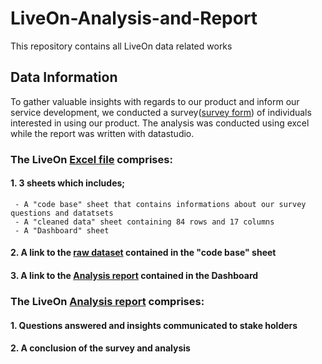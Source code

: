 # LiveOn-Analysis-and-Report
This repository contains all LiveOn data related works
## Data Information
To gather valuable insights with regards to our product and inform our service development, we conducted a survey([survey form](https://docs.google.com/document/d/1Pgt3-fpuo9aKHNDQfX5eWfCHpEvhUNqVwVeM2-kQkRk/edit?usp=share_link)) of individuals interested in using our product. The analysis was conducted using excel while the report was written with datastudio.

### The LiveOn [Excel file](https://1drv.ms/x/s!Aht0nBfiYXJ7gV1RJaT-943RRhwK?e=DQTw7A) comprises:

#### 1. 3 sheets which includes;
     - A "code base" sheet that contains informations about our survey questions and datatsets
     - A "cleaned data" sheet containing 84 rows and 17 columns
     - A "Dashboard" sheet
#### 2. A link to the [raw dataset](https://docs.google.com/spreadsheets/d/1XdP6jlAFYyIlvLT4qxikpo3zqBfj-rHRnfpwe6ThEjg/edit?usp=share_link) contained in the "code base"        sheet
#### 3. A link to the [Analysis report](https://datastudio.google.com/reporting/937053ba-2705-4f79-a56c-a95a93831797/page/2C7BD?s=g8d7RzAg1Es) contained in the Dashboard

### The LiveOn [Analysis report](https://datastudio.google.com/reporting/937053ba-2705-4f79-a56c-a95a93831797/page/2C7BD?s=g8d7RzAg1Es) comprises:

#### 1. Questions answered and insights communicated to stake holders
#### 2. A conclusion of the survey and analysis
